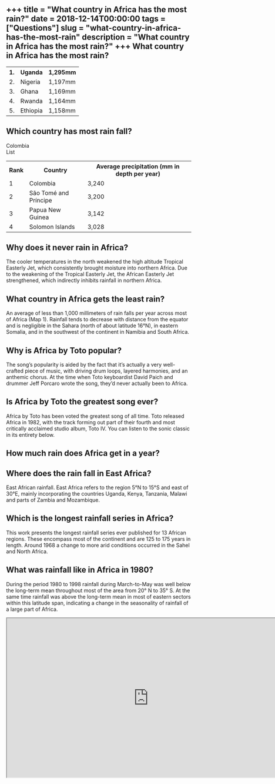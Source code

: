 +++
title = "What country in Africa has the most rain?"
date = 2018-12-14T00:00:00
tags = ["Questions"]
slug = "what-country-in-africa-has-the-most-rain"
description = "What country in Africa has the most rain?"
+++
What country in Africa has the most rain?
-----------------------------------------

<table><tr><th>1.</th><th>Uganda</th><th>1,295mm</th></tr><tr><td>2.</td><td>Nigeria</td><td>1,197mm</td></tr><tr><td>3.</td><td>Ghana</td><td>1,169mm</td></tr><tr><td>4.</td><td>Rwanda</td><td>1,164mm</td></tr><tr><td>5.</td><td>Ethiopia</td><td>1,158mm</td></tr></table>

Which country has most rain fall?
---------------------------------

Colombia  
List

<table><tr><th>Rank</th><th>Country</th><th>Average precipitation (mm in depth per year)</th></tr><tr><td>1</td><td>Colombia</td><td>3,240</td></tr><tr><td>2</td><td>São Tomé and Príncipe</td><td>3,200</td></tr><tr><td>3</td><td>Papua New Guinea</td><td>3,142</td></tr><tr><td>4</td><td>Solomon Islands</td><td>3,028</td></tr></table>

Why does it never rain in Africa?
---------------------------------

The cooler temperatures in the north weakened the high altitude Tropical Easterly Jet, which consistently brought moisture into northern Africa. Due to the weakening of the Tropical Easterly Jet, the African Easterly Jet strengthened, which indirectly inhibits rainfall in northern Africa.

What country in Africa gets the least rain?
-------------------------------------------

An average of less than 1,000 millimeters of rain falls per year across most of Africa (Map 1). Rainfall tends to decrease with distance from the equator and is negligible in the Sahara (north of about latitude 16°N), in eastern Somalia, and in the southwest of the continent in Namibia and South Africa.

Why is Africa by Toto popular?
------------------------------

The song’s popularity is aided by the fact that it’s actually a very well-crafted piece of music, with driving drum loops, layered harmonies, and an anthemic chorus. At the time when Toto keyboardist David Paich and drummer Jeff Porcaro wrote the song, they’d never actually been to Africa.

Is Africa by Toto the greatest song ever?
-----------------------------------------

Africa by Toto has been voted the greatest song of all time. Toto released Africa in 1982, with the track forming out part of their fourth and most critically acclaimed studio album, Toto IV. You can listen to the sonic classic in its entirety below.

How much rain does Africa get in a year?
----------------------------------------

Where does the rain fall in East Africa?
----------------------------------------

East African rainfall. East Africa refers to the region 5°N to 15°S and east of 30°E, mainly incorporating the countries Uganda, Kenya, Tanzania, Malawi and parts of Zambia and Mozambique.

Which is the longest rainfall series in Africa?
-----------------------------------------------

This work presents the longest rainfall series ever published for 13 African regions. These encompass most of the continent and are 125 to 175 years in length. Around 1968 a change to more arid conditions occurred in the Sahel and North Africa.

What was rainfall like in Africa in 1980?
-----------------------------------------

During the period 1980 to 1998 rainfall during March-to-May was well below the long-term mean throughout most of the area from 20° N to 35° S. At the same time rainfall was above the long-term mean in most of eastern sectors within this latitude span, indicating a change in the seasonality of rainfall of a large part of Africa.

<iframe allow="accelerometer; autoplay; clipboard-write; encrypted-media; gyroscope; picture-in-picture" allowfullscreen="" class="__youtube_prefs__  epyt-is-override  no-lazyload" data-no-lazy="1" data-origheight="433" data-origwidth="770" data-skipgform_ajax_framebjll="" height="433" id="_ytid_71426" loading="lazy" src="https://www.youtube.com/embed/DWfY9GRe7SI?enablejsapi=1&autoplay=0&cc_load_policy=0&cc_lang_pref=&iv_load_policy=1&loop=0&modestbranding=0&rel=1&fs=1&playsinline=0&autohide=2&theme=dark&color=red&controls=1&" title="YouTube player" width="770"></iframe>